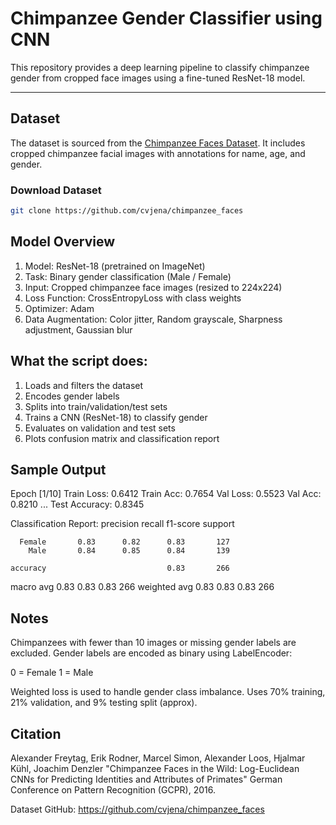 # Chimpanzee Gender Classifier using CNN

This repository provides a deep learning pipeline to classify chimpanzee gender from cropped face images using a fine-tuned ResNet-18 model.

---

## Dataset

The dataset is sourced from the [Chimpanzee Faces Dataset](https://github.com/cvjena/chimpanzee_faces). It includes cropped chimpanzee facial images with annotations for name, age, and gender.

### Download Dataset

```bash
git clone https://github.com/cvjena/chimpanzee_faces

```

## Model Overview

1) Model: ResNet-18 (pretrained on ImageNet)
2) Task: Binary gender classification (Male / Female)
3) Input: Cropped chimpanzee face images (resized to 224x224)
4) Loss Function: CrossEntropyLoss with class weights
5) Optimizer: Adam
6) Data Augmentation: Color jitter, Random grayscale, Sharpness adjustment, Gaussian blur






## What the script does:

1) Loads and filters the dataset
2) Encodes gender labels
3) Splits into train/validation/test sets
4) Trains a CNN (ResNet-18) to classify gender
5) Evaluates on validation and test sets
6) Plots confusion matrix and classification report



## Sample Output


Epoch [1/10] Train Loss: 0.6412 Train Acc: 0.7654 Val Loss: 0.5523 Val Acc: 0.8210
...
Test Accuracy: 0.8345

Classification Report:
              precision    recall  f1-score   support

      Female       0.83      0.82      0.83       127
        Male       0.84      0.85      0.84       139

    accuracy                           0.83       266
   macro avg       0.83      0.83      0.83       266
weighted avg       0.83      0.83      0.83       266



## Notes

Chimpanzees with fewer than 10 images or missing gender labels are excluded.
Gender labels are encoded as binary using LabelEncoder:

0 = Female
1 = Male

Weighted loss is used to handle gender class imbalance.
Uses 70% training, 21% validation, and 9% testing split (approx).




## Citation

Alexander Freytag, Erik Rodner, Marcel Simon, Alexander Loos, Hjalmar Kühl, Joachim Denzler
"Chimpanzee Faces in the Wild: Log-Euclidean CNNs for Predicting Identities and Attributes of Primates"
German Conference on Pattern Recognition (GCPR), 2016.

Dataset GitHub: https://github.com/cvjena/chimpanzee_faces
